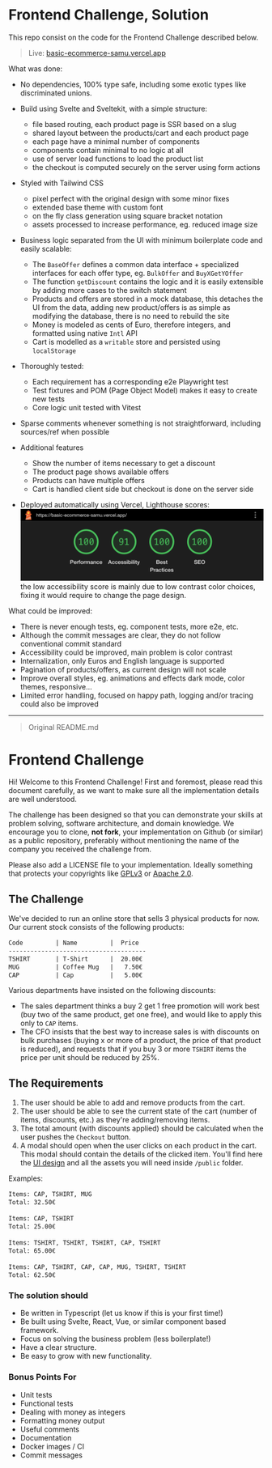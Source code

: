 # Frontend Challenge, Solution

This repo consist on the code for the Frontend Challenge described below.

> Live: [basic-ecommerce-samu.vercel.app](https://basic-ecommerce-samu.vercel.app/)

What was done:

- No dependencies, 100% type safe, including some exotic types like discriminated unions.

- Build using Svelte and Sveltekit, with a simple structure:
  - file based routing, each product page is SSR based on a slug
  - shared layout between the products/cart and each product page
  - each page have a minimal number of components
  - components contain minimal to no logic at all
  - use of server load functions to load the product list
  - the checkout is computed securely on the server using form actions

- Styled with Tailwind CSS
  - pixel perfect with the original design with some minor fixes
  - extended base theme with custom font
  - on the fly class generation using square bracket notation
  - assets processed to increase performance, eg. reduced image size

- Business logic separated from the UI with minimum boilerplate code and easily scalable:
  - The `BaseOffer` defines a common data interface + specialized interfaces for each offer type, eg. `BulkOffer` and `BuyXGetYOffer`
  - The function `getDiscount` contains the logic and it is easily extensible by adding more cases to the switch statement
  - Products and offers are stored in a mock database, this detaches the UI from the data, adding new product/offers is as simple as modifying the database, there is no need to rebuild the site
  - Money is modeled as cents of Euro, therefore integers, and formatted using native `Intl` API
  - Cart is modelled as a `writable` store and persisted using `localStorage`

- Thoroughly tested:
  - Each requirement has a corresponding e2e Playwright test
  - Test fixtures and POM (Page Object Model) makes it easy to create new tests
  - Core logic unit tested with Vitest

- Sparse comments whenever something is not straightforward, including sources/ref when possible

- Additional features
  - Show the number of items necessary to get a discount
  - The product page shows available offers
  - Products can have multiple offers
  - Cart is handled client side but checkout is done on the server side

- Deployed automatically using Vercel, Lighthouse scores:
![Performance report](/docs/lh_report.png)
the low accessibility score is mainly due to low contrast color choices, fixing it would require to change the page design.

What could be improved:

- There is never enough tests, eg. component tests, more e2e, etc.
- Although the commit messages are clear, they do not follow conventional commit standard
- Accessibility could be improved, main problem is color contrast
- Internalization, only Euros and English language is supported
- Pagination of products/offers, as current design will not scale
- Improve overall styles, eg. animations and effects dark mode, color themes, responsive...
- Limited error handling, focused on happy path, logging and/or tracing could also be improved

---

> Original README.md

# Frontend Challenge

Hi! Welcome to this Frontend Challenge! First and foremost, please read this document carefully, as we want to make sure all the implementation details are well understood.

The challenge has been designed so that you can demonstrate your skills at problem solving, software architecture, and domain knowledge. We encourage you to clone, **not fork**, your implementation on Github (or similar) as a public repository, preferably without mentioning the name of the company you received the challenge from.

Please also add a LICENSE file to your implementation. Ideally something that protects your copyrights like [GPLv3](https://www.gnu.org/licenses/gpl-3.0.en.html) or [Apache 2.0](https://www.apache.org/licenses/LICENSE-2.0).

## The Challenge

We've decided to run an online store that sells 3 physical products for now. Our current stock consists of the following products:

```
Code         | Name         |  Price
--------------------------------------
TSHIRT       | T-Shirt      |  20.00€
MUG          | Coffee Mug   |   7.50€
CAP          | Cap          |   5.00€
```

Various departments have insisted on the following discounts:

- The sales department thinks a buy 2 get 1 free promotion will work best (buy two of the same product, get one free), and would like to apply this only to `CAP` items.
- The CFO insists that the best way to increase sales is with discounts on bulk purchases (buying x or more of a product, the price of that product is reduced), and requests that if you buy 3 or more `TSHIRT` items the price per unit should be reduced by 25%.

## The Requirements

1. The user should be able to add and remove products from the cart.
1. The user should be able to see the current state of the cart (number of items, discounts, etc.) as they're adding/removing items.
1. The total amount (with discounts applied) should be calculated when the user pushes the `Checkout` button.
1. A modal should open when the user clicks on each product in the cart. This modal should contain the details of the clicked item. You'll find here the [UI design](https://www.figma.com/file/ZxwGXecd3hkXshovOC8lRZ/Shopping-cart-challenge) and all the assets you will need inside `/public` folder.

Examples:

```
Items: CAP, TSHIRT, MUG
Total: 32.50€

Items: CAP, TSHIRT
Total: 25.00€

Items: TSHIRT, TSHIRT, TSHIRT, CAP, TSHIRT
Total: 65.00€

Items: CAP, TSHIRT, CAP, CAP, MUG, TSHIRT, TSHIRT
Total: 62.50€
```

### The solution should

- Be written in Typescript (let us know if this is your first time!)
- Be built using Svelte, React, Vue, or similar component based framework.
- Focus on solving the business problem (less boilerplate!)
- Have a clear structure.
- Be easy to grow with new functionality.

### Bonus Points For

- Unit tests
- Functional tests
- Dealing with money as integers
- Formatting money output
- Useful comments
- Documentation
- Docker images / CI
- Commit messages
